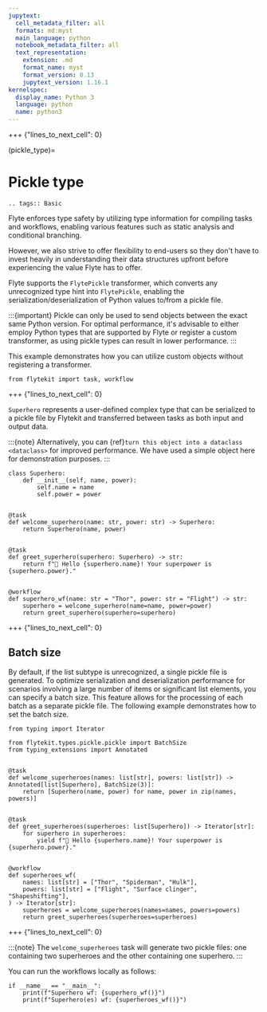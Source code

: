 ```yaml
---
jupytext:
  cell_metadata_filter: all
  formats: md:myst
  main_language: python
  notebook_metadata_filter: all
  text_representation:
    extension: .md
    format_name: myst
    format_version: 0.13
    jupytext_version: 1.16.1
kernelspec:
  display_name: Python 3
  language: python
  name: python3
---
```


+++ {"lines_to_next_cell": 0}

(pickle_type)=

# Pickle type

```{eval-rst}
.. tags:: Basic
```

Flyte enforces type safety by utilizing type information for compiling tasks and workflows,
enabling various features such as static analysis and conditional branching.

However, we also strive to offer flexibility to end-users so they don't have to invest heavily
in understanding their data structures upfront before experiencing the value Flyte has to offer.

Flyte supports the `FlytePickle` transformer, which converts any unrecognized type hint into `FlytePickle`,
enabling the serialization/deserialization of Python values to/from a pickle file.

:::{important}
Pickle can only be used to send objects between the exact same Python version.
For optimal performance, it's advisable to either employ Python types that are supported by Flyte
or register a custom transformer, as using pickle types can result in lower performance.
:::

This example demonstrates how you can utilize custom objects without registering a transformer.

```{code-cell}
from flytekit import task, workflow
```

+++ {"lines_to_next_cell": 0}

`Superhero` represents a user-defined complex type that can be serialized to a pickle file by Flytekit
and transferred between tasks as both input and output data.

:::{note}
Alternatively, you can {ref}`turn this object into a dataclass <dataclass>` for improved performance.
We have used a simple object here for demonstration purposes.
:::

```{code-cell}
class Superhero:
    def __init__(self, name, power):
        self.name = name
        self.power = power


@task
def welcome_superhero(name: str, power: str) -> Superhero:
    return Superhero(name, power)


@task
def greet_superhero(superhero: Superhero) -> str:
    return f"👋 Hello {superhero.name}! Your superpower is {superhero.power}."


@workflow
def superhero_wf(name: str = "Thor", power: str = "Flight") -> str:
    superhero = welcome_superhero(name=name, power=power)
    return greet_superhero(superhero=superhero)
```

+++ {"lines_to_next_cell": 0}

## Batch size

By default, if the list subtype is unrecognized, a single pickle file is generated.
To optimize serialization and deserialization performance for scenarios involving a large number of items
or significant list elements, you can specify a batch size.
This feature allows for the processing of each batch as a separate pickle file.
The following example demonstrates how to set the batch size.

```{code-cell}
from typing import Iterator

from flytekit.types.pickle.pickle import BatchSize
from typing_extensions import Annotated


@task
def welcome_superheroes(names: list[str], powers: list[str]) -> Annotated[list[Superhero], BatchSize(3)]:
    return [Superhero(name, power) for name, power in zip(names, powers)]


@task
def greet_superheroes(superheroes: list[Superhero]) -> Iterator[str]:
    for superhero in superheroes:
        yield f"👋 Hello {superhero.name}! Your superpower is {superhero.power}."


@workflow
def superheroes_wf(
    names: list[str] = ["Thor", "Spiderman", "Hulk"],
    powers: list[str] = ["Flight", "Surface clinger", "Shapeshifting"],
) -> Iterator[str]:
    superheroes = welcome_superheroes(names=names, powers=powers)
    return greet_superheroes(superheroes=superheroes)
```

+++ {"lines_to_next_cell": 0}

:::{note}
The `welcome_superheroes` task will generate two pickle files: one containing two superheroes and the other containing one superhero.
:::

You can run the workflows locally as follows:

```{code-cell}
if __name__ == "__main__":
    print(f"Superhero wf: {superhero_wf()}")
    print(f"Superhero(es) wf: {superheroes_wf()}")
```
